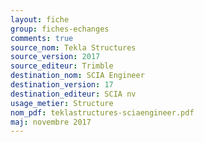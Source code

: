 ```yaml
---
layout: fiche
group: fiches-echanges
comments: true
source_nom: Tekla Structures
source_version: 2017
source_editeur: Trimble
destination_nom: SCIA Engineer
destination_version: 17
destination_editeur: SCIA nv
usage_metier: Structure
nom_pdf: teklastructures-sciaengineer.pdf
maj: novembre 2017
---
```

